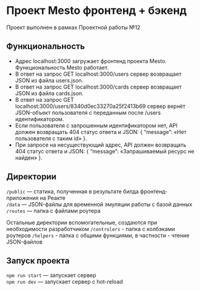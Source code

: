 # Проект Mesto фронтенд + бэкенд
Проект выполнен в рамках Проектной работы №12

## Функциональность

- Адрес localhost:3000 загружает фронтенд проекта Mesto. Функциональность Mesto работает.
- В ответ на запрос GET localhost:3000/users сервер возвращает JSON из файла users.json.
- В ответ на запрос GET localhost:3000/cards сервер возвращает JSON из файла cards.json.
- В ответ на запрос GET localhost:3000/users/8340d0ec33270a25f2413b69 сервер вернёт JSON-объект пользователя с переданным после /users идентификатором.
- Если пользователя с запрошенным идентификатором нет, API должен возвращать 404 статус ответа и JSON: { “message”: «Нет пользователя с таким id» }.
- При запросе на несуществующий адрес, API должен возвращать 404 статус ответа и JSON: { “message”: «Запрашиваемый ресурс не найден» }.

## Директории

`/public` — статика, полученная в результате билда фронтенд-приложения на Реакте  
`/data` — JSON-файлы для временной эмуляции работы с базой данных  
`/routes` — папка с файлами роутера  

Остальные директории вспомогательные, создаются при необходимости разработчиком
`/controlers` - папка с колбэками роутеров
`/helpers` - папка с общими функциями, в частности - чтение JSON-файлов
  

## Запуск проекта

`npm run start` — запускает сервер   
`npm run dev` — запускает сервер с hot-reload
